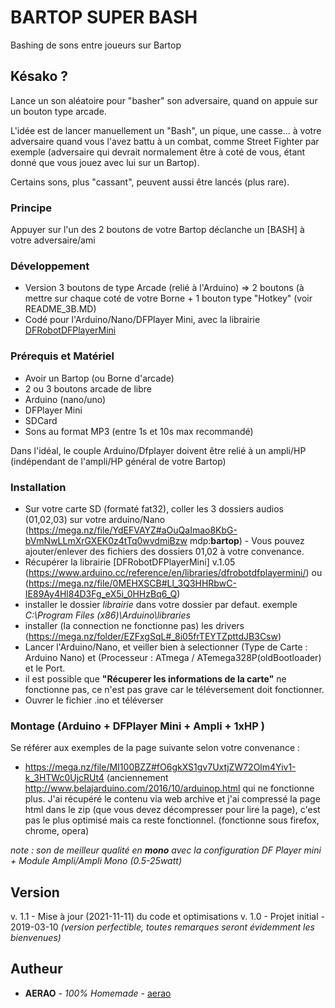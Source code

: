 
# BARTOP SUPER BASH
Bashing de sons entre joueurs sur Bartop

## Késako ?
Lance un son aléatoire pour "basher" son adversaire, quand on appuie sur un bouton type arcade.

L'idée est de lancer manuellement un "Bash", un pique, une casse... à votre adversaire quand vous l'avez battu à un combat, comme Street Fighter par exemple (adversaire qui devrait normalement être à coté de vous, étant donné que vous jouez avec lui sur un Bartop).

Certains sons, plus "cassant", peuvent aussi être lancés (plus rare).

### Principe
Appuyer sur l'un des 2 boutons de votre Bartop déclanche un [BASH] à votre adversaire/ami


### Développement
* Version 3 boutons de type Arcade (relié à l'Arduino) => 2 boutons (à mettre sur chaque coté de votre Borne + 1 bouton type "Hotkey" (voir README_3B.MD)
* Codé pour l'Arduino/Nano/DFPlayer Mini, avec la librairie [DFRobotDFPlayerMini](https://www.arduino.cc/reference/en/libraries/dfrobotdfplayermini/)

### Prérequis et Matériel
- Avoir un Bartop (ou Borne d'arcade)
- 2 ou 3 boutons arcade de libre
- Arduino (nano/uno)
- DFPlayer Mini
- SDCard
- Sons au format MP3 (entre 1s et 10s max recommandé)

Dans l'idéal, le couple Arduino/Dfplayer doivent être relié à un ampli/HP (indépendant de l'ampli/HP général de votre Bartop)

### Installation
- Sur votre carte SD (formaté fat32), coller les 3 dossiers audios (01,02,03) sur votre arduino/Nano (https://mega.nz/file/YdEFVAYZ#aOuQaImao8KbG-bVmNwLLmXrGXEK0z4tTq0wvdmiBzw mdp:**bartop**) - Vous pouvez ajouter/enlever des fichiers des dossiers 01,02 à votre convenance.
- Récupérer la librairie [DFRobotDFPlayerMini] v.1.05 (https://www.arduino.cc/reference/en/libraries/dfrobotdfplayermini/) ou (https://mega.nz/file/0MEHXSCB#Ll_3Q3HHRbwC-IE89Ay4Hl84D3Fg_eX5i_0HHzBq6_Q)
- installer le dossier *librairie* dans votre dossier par defaut. exemple *C:\Program Files (x86)\Arduino\libraries*
- installer (la connection ne fonctionne pas) les drivers (https://mega.nz/folder/EZFxgSqL#_8i05frTEYTZpttdJB3Csw)
- Lancer l'Arduino/Nano, et veiller bien à selectionner (Type de Carte : Arduino Nano) et (Processeur : ATmega / ATemega328P(oldBootloader) et le Port.
- il est possible que **"Récuperer les informations de la carte"** ne fonctionne pas, ce n'est pas grave car le téléversement doit fonctionner.
- Ouvrer le fichier .ino et téléverser


### Montage (Arduino + DFPlayer Mini + Ampli + 1xHP )
Se référer aux exemples de la page suivante selon votre convenance :
- https://mega.nz/file/MI100BZZ#fO6gkXS1gv7UxtjZW72Olm4Yiv1-k_3HTWc0UjcRUt4 (anciennement http://www.belajarduino.com/2016/10/arduinop.html qui ne fonctionne plus. J'ai récupéré le contenu via web archive et j'ai compressé la page html dans le zip (que vous devez décompresser pour lire la page), c'est pas le plus optimisé mais ca reste fonctionnel. (fonctionne sous firefox, chrome, opera)

*note : son de meilleur qualité en **mono** avec la configuration DF Player mini + Module Ampli/Ampli Mono (0.5-25watt)*


## Version
v. 1.1 - Mise à jour (2021-11-11) du code et optimisations
v. 1.0 - Projet initial - 2019-03-10 *(version perfectible, toutes remarques seront évidemment les bienvenues)*

## Autheur
* **AERAO** - *100% Homemade* - [aerao](https://github.com/aerao)
